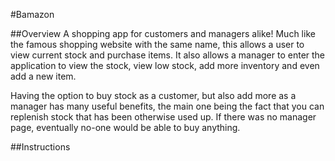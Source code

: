 #Bamazon

##Overview
A shopping app for customers and managers alike! Much like the famous shopping website with the same name, this allows a user to view current stock and purchase items. It also allows a manager to enter the application to view the stock, view low stock, add more inventory and even add a new item.

Having the option to buy stock as a customer, but also add more as a manager has many useful benefits, the main one being the fact that you can replenish stock that has been otherwise used up. If there was no manager page, eventually no-one would be able to buy anything.

##Instructions